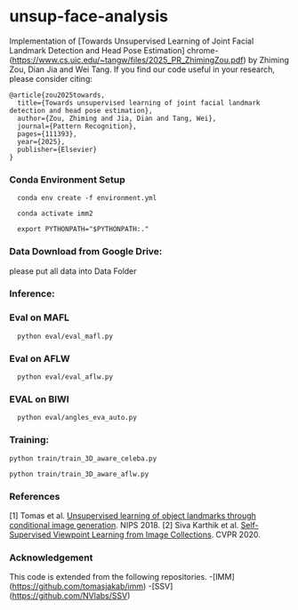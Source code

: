 # unsup-face-analysis
Implementation of [Towards Unsupervised Learning of Joint Facial Landmark Detection and Head Pose Estimation] chrome-(https://www.cs.uic.edu/~tangw/files/2025_PR_ZhimingZou.pdf) by Zhiming Zou,  Dian Jia and Wei Tang. If you find our code useful in your research, please consider citing:


```
@article{zou2025towards,
  title={Towards unsupervised learning of joint facial landmark detection and head pose estimation},
  author={Zou, Zhiming and Jia, Dian and Tang, Wei},
  journal={Pattern Recognition},
  pages={111393},
  year={2025},
  publisher={Elsevier}
}
```

### Conda Environment Setup
```
  conda env create -f environment.yml 

  conda activate imm2

  export PYTHONPATH="$PYTHONPATH:."
```

### Data Download from Google Drive: 

please put all data into Data Folder

### Inference:

### Eval on MAFL 
```
  python eval/eval_mafl.py  
```
### Eval on AFLW
```
  python eval/eval_aflw.py 
```
### EVAL on BIWI
```
  python eval/angles_eva_auto.py
```
### Training:
```
python train/train_3D_aware_celeba.py

python train/train_3D_aware_aflw.py
```
### References
[1] Tomas et al. [Unsupervised learning of object landmarks through conditional image generation](https://proceedings.neurips.cc/paper_files/paper/2018/file/1f36c15d6a3d18d52e8d493bc8187cb9-Paper.pdf). NIPS 2018.
[2] Siva Karthik et al. [Self-Supervised Viewpoint Learning from Image Collections]([https://arxiv.org/pdf/1811.11742.pdf](https://openaccess.thecvf.com/content_CVPR_2020/papers/Mustikovela_Self-Supervised_Viewpoint_Learning_From_Image_Collections_CVPR_2020_paper.pdf)). CVPR 2020.


### Acknowledgement
This code is extended from the following repositories.
-[IMM] (https://github.com/tomasjakab/imm)
-[SSV] (https://github.com/NVlabs/SSV)
